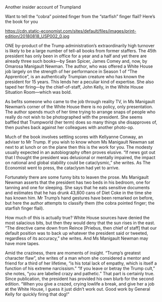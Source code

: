 Another insider account of Trumpland

Want to tell the “cobra” pointed finger from the “starfish” finger flail? Here’s the book for you

https://cdn.static-economist.com/sites/default/files/images/print-edition/20180818_USP002_0.jpg

ONE by-product of the Trump administration’s extraordinarily high turnover is likely to be a large number of tell-all books from former staffers. The 45th president has only been in office for a year and a half and yet there are already three such books—by Sean Spicer, James Comey and, now, by Omarosa Manigault Newman. The author, who was offered a White House job largely on the strength of her performance in Season 1 of “The Apprentice”, is an authentically Trumpian creature who has known the president for 15 years. This lends her a peculiar kind of expertise. She also taped her firing—by the chief-of-staff, John Kelly, in the White House Situation Room—which was bold.

As befits someone who came to the job through reality TV, in Ms Manigault Newman’s corner of the White House there is no policy, only presentation. The author spends much of her time trying to arrange snaps of people who really do not wish to be photographed with the president. She seems baffled that Trumpworld (her term) does so many things she disapproves of, then pushes back against her colleagues with another photo-op.

Much of the book involves settling scores with Kellyanne Conway, an adviser to Mr Trump. If you wish to know whom Ms Manigault Newman sat next to at lunch or on the plane then this is the work for you. The modesty usually expected in an autobiography often proves elusive. “If news got out that I thought the president was delusional or mentally impaired, the impact on national and global stability could be cataclysmic,” she writes. As The Economist went to press, the cataclysm had yet to arrive.

Fortunately there are some funny bits to leaven the prose. Ms Manigault Newman asserts that the president has two beds in his bedroom, one for tanning and one for sleeping. She says that he eats sensitive documents and estimates that he has drunk 43,800 cans of Diet Coke in the time she has known him. Mr Trump’s hand gestures have been remarked on before, but here the author attempts to classify them (the cobra pointed finger; the starfish finger flail).

How much of this is actually true? White House sources have denied the most salacious bits, but then they would deny that the sun rises in the east. “The directive came down from Reince [Priebus, then chief of staff] that our default position was to back up whatever the president said or tweeted, regardless of its accuracy,” she writes. And Ms Manigault Newman may have more tapes.

Amid the craziness, there are moments of insight. “Trump’s greatest character flaw”, she writes of a man whom she considered a mentor and friend for a third of her lifetime, “is his total lack of empathy, which is itself a function of his extreme narcissism.” “If you leave or betray the Trump cult,” she notes, “you are labelled crazy and pathetic.” That part is certainly true. Since publication, the president has provided his own blurb for the second edition. “When you give a crazed, crying lowlife a break, and give her a job at the White House, I guess it just didn’t work out. Good work by General Kelly for quickly firing that dog!”
